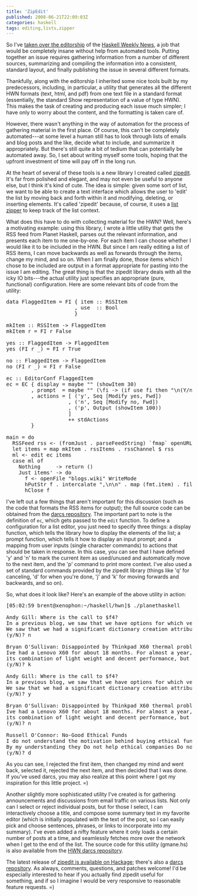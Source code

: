 ```yaml
---
title: 'ZipEdit'
published: 2008-06-21T22:09:03Z
categories: haskell
tags: editing,lists,zipper
---
```


So I've <a href="http://sequence.complete.org/hwn/20080611">taken over the editorship</a> of the <a href="http://haskell.org/haskellwiki/Haskell_Weekly_News">Haskell Weekly News</a>, a job that would be completely insane without help from automated tools.  Putting together an issue requires gathering information from a number of different sources, summarizing and compiling the information into a consistent, standard layout, and finally publishing the issue in several different formats.  

Thankfully, along with the editorship I inherited some nice tools built by my predecessors, including, in particular, a utility that generates all the different HWN formats (text, html, and pdf) from one text file in a standard format (essentially, the standard Show representation of a value of type HWN).  This makes the task of creating and producing each issue much simpler; I have only to worry about the content, and the formatting is taken care of.

However, there wasn't anything in the way of automation for the process of gathering material in the first place.  Of course, this can't be completely automated---at some level a human still has to look through lists of emails and blog posts and the like, decide what to include, and summarize it appropriately.  But there's still quite a bit of tedium that can potentially be automated away.  So, I set about writing myself some tools, hoping that the upfront investment of time will pay off in the long run.

At the heart of several of these tools is a new library I created called <a href="http://hackage.haskell.org/cgi-bin/hackage-scripts/package/zipedit">zipedit</a>.  It's far from polished and elegant, and may not even be useful to anyone else, but I think it's kind of cute.  The idea is simple: given some sort of list, we want to be able to create a text interface which allows the user to 'edit' the list by moving back and forth within it and modifying, deleting, or inserting elements.  It's called 'zipedit' because, of course, it uses a <a href="http://haskell.org/haskellwiki/Zipper">list zipper</a> to keep track of the list context.

What does this have to do with collecting material for the HWN?  Well, here's a motivating example: using this library, I wrote a little utility that gets the RSS feed from Planet Haskell, parses out the relevant information, and presents each item to me one-by-one.  For each item I can choose whether I would like it to be included in the HWN.  But since I am really editing a list of RSS items, I can move backwards as well as forwards through the items, change my mind, and so on.  When I am finally done, those items which I chose to be included are output in a format appropriate for pasting into the issue I am editing.  The great thing is that the zipedit library deals with all the icky IO bits---the actual utility just specifies an appropriate (pure, functional) configuration.  Here are some relevant bits of code from the utility:

<pre>
data FlaggedItem = FI { item :: RSSItem
                      , use  :: Bool
                      }

mkItem :: RSSItem -&gt; FlaggedItem
mkItem r = FI r False

yes :: FlaggedItem -&gt; FlaggedItem
yes (FI r _) = FI r True

no :: FlaggedItem -&gt; FlaggedItem
no (FI r _) = FI r False

ec :: EditorConf FlaggedItem
ec = EC { display = maybe "" (showItem 30)
        , prompt  = maybe "" (\fi -&gt; (if use fi then "\n(Y/n)" else "\n(y/N)") ++ "? ")
        , actions = [ ('y', Seq [Modify yes, Fwd])
                    , ('n', Seq [Modify no, Fwd])
                    , ('p', Output (showItem 100))
                    ]
                    ++ stdActions
        }

main = do
  RSSFeed rss &lt;- (fromJust . parseFeedString) `fmap` openURL url
  let items = map mkItem . rssItems . rssChannel $ rss
  ml &lt;- edit ec items
  case ml of
    Nothing     -&gt; return ()
    Just items' -&gt; do
      f &lt;- openFile "blogs.wiki" WriteMode
      hPutStr f . intercalate ",\n\n" . map (fmt.item) . filter use $ items'
      hClose f
</pre>

I've left out a few things that aren't important for this discussion (such as the code that formats the RSS items for output); the full source code can be obtained from the <a href="http://code.haskell.org/~byorgey/code/hwn/">darcs repository</a>.  The important part to note is the definition of <code>ec</code>, which gets passed to the <code>edit</code> function.  To define a configuration for a list editor, you just need to specify three things: a display function, which tells the library how to display the elements of the list; a prompt function, which tells it how to display an input prompt; and a mapping from user inputs (single character commands) to actions that should be taken in response.  In this case, you can see that I have defined 'y' and 'n' to mark the current item as used/unused and automatically move to the next item, and the 'p' command to print more context.  I've also used a set of standard commands provided by the zipedit library (things like 'q' for canceling, 'd' for when you're done, 'j' and 'k' for moving forwards and backwards, and so on).  

So, what does it look like?  Here's an example of the above utility in action:

<pre>
[05:02:59 brent@xenophon:~/haskell/hwn]$ ./planethaskell 

Andy Gill: Where is the call to $f4?
In a previous blog, we saw that we have options for which version of core we examine. 
We saw that we had a significant dictionary creation attributed cost, beneath unvector2D.
(y/N)? n

Bryan O'Sullivan: Disappointed by Thinkpad X60 thermal problems
Ive had a Lenovo X60 for about 18 months. For almost a year, I was well pleased with 
its combination of light weight and decent performance, but then it developed
(y/N)? k

Andy Gill: Where is the call to $f4?
In a previous blog, we saw that we have options for which version of core we examine.
We saw that we had a significant dictionary creation attributed cost, beneath unvector2D.
(y/N)? y

Bryan O'Sullivan: Disappointed by Thinkpad X60 thermal problems
Ive had a Lenovo X60 for about 18 months. For almost a year, I was well pleased with 
its combination of light weight and decent performance, but then it developed
(y/N)? n

Russell O'Connor: No-Good Ethical Funds
I do not understand the motivation behind buying ethical funds. They seem like a bad idea. 
By my understanding they Do not help ethical companies Do not hinder unethical companies
(y/N)? d
</pre>

As you can see, I rejected the first item, then changed my mind and went back, selected it, rejected the next item, and then decided that I was done.  If you've used darcs, you may also realize at this point where I got my inspiration for this little project. =)

Another slightly more sophisticated utility I've created is for gathering announcements and discussions from email traffic on various lists.  Not only can I select or reject individual posts, but for those I select, I can interactively choose a title, and compose some summary text in my favorite editor (which is initially populated with the text of the post, so I can easily pick and choose sentences, phrases, or links to incorporate into my summary).  I've even added a nifty feature where it only loads a certain number of posts at a time, and seamlessly fetches more over the network when I get to the end of the list.  The source code for this utility (gmane.hs) is also available from the <a href="http://code.haskell.org/~byorgey/code/hwn/">HWN darcs repository</a>.

The latest release of <a href="http://hackage.haskell.org/cgi-bin/hackage-scripts/package/zipedit">zipedit is available on Hackage</a>; there's also a <a href="http://code.haskell.org/~byorgey/code/zipedit">darcs repository</a>.  As always, comments, questions, and patches welcome!  I'd be especially interested to hear if you actually find zipedit useful for something, and if so I imagine I would be very responsive to reasonable feature requests. =)

